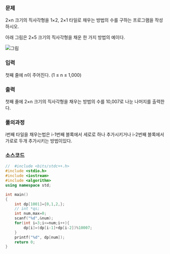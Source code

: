 ### 문제
2×n 크기의 직사각형을 1×2, 2×1 타일로 채우는 방법의 수를 구하는 프로그램을 작성하시오.

아래 그림은 2×5 크기의 직사각형을 채운 한 가지 방법의 예이다.

![그림](https://onlinejudgeimages.s3-ap-northeast-1.amazonaws.com/problem/11726/1.png)

### 입력
첫째 줄에 n이 주어진다. (1 ≤ n ≤ 1,000)


### 출력
첫째 줄에 2×n 크기의 직사각형을 채우는 방법의 수를 10,007로 나눈 나머지를 출력한다.




### 풀의과정  
i번째 타일을 채우는법은 i-1번째 블록에서 세로로 하나 추가시키거나
i-2번째 블록에서 가로로 두개 추가시키는 방법이있다.

### 소스코드
``` c++
//  #include <bits/stdc++.h>
#include <stdio.h>
#include <iostream>
#include <algorithm>
using namespace std;

int main()
{
    int dp[1001]={0,1,2,};
    // int *qs;
    int num,max=0;
    scanf("%d",&num);
    for(int i=3;i<=num;i++){
        dp[i]=(dp[i-1]+dp[i-2])%10007;
    }
    printf("%d", dp[num]);
    return 0;
}

```
